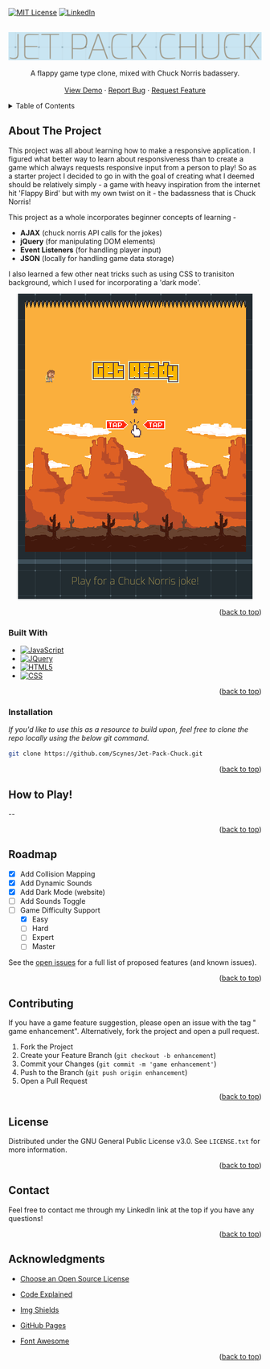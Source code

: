 
<a name="readme-top"></a>




[![MIT License][license-shield]][license-url]
[![LinkedIn][linkedin-shield]][linkedin-url]



<br />
<div align="center">
  <a href="https://github.com/Scynes/Jet-Pack-Chuck">
    <img src="images/logo.png" alt="Logo">
  </a>


  <p align="center">
    A flappy game type clone, mixed with Chuck Norris badassery.
    <br />
    <br />
    <a href="https://scynes.github.io/Jet-Pack-Chuck/">View Demo</a>
    ·
    <a href="https://github.com/Scynes/Jet-Pack-Chuck/issues">Report Bug</a>
    ·
    <a href="https://github.com/Scynes/Jet-Pack-Chuck/issues">Request Feature</a>
  </p>
</div>



<!-- TABLE OF CONTENTS -->
<details>
  <summary>Table of Contents</summary>
  <ol>
    <li>
      <a href="#about-the-project">About The Project</a>
      <ul>
        <li><a href="#built-with">Built With</a></li>
      </ul>
    </li>
    <li>
      <a href="#getting-started">Getting Started</a>
      <ul>
        <li><a href="#installation">Installation</a></li>
      </ul>
    </li>
    <li><a href="#roadmap">Roadmap</a></li>
    <li><a href="#contributing">Contributing</a></li>
    <li><a href="#license">License</a></li>
    <li><a href="#contact">Contact</a></li>
    <li><a href="#acknowledgments">Acknowledgments</a></li>
  </ol>
</details>



<!-- ABOUT THE PROJECT -->
## About The Project

This project was all about learning how to make a responsive application.  I figured what better way to learn about responsiveness than to create a game which always requests responsive input from a person to play! So as a starter project I decided to go in with the goal of creating what I deemed should be relatively simply - a game with heavy inspiration from the internet hit 'Flappy Bird' but with my own twist on it - the badassness that is Chuck Norris!

This project as a whole incorporates beginner concepts of learning -
* <b>AJAX</b> (chuck norris API calls for the jokes)
* <b>jQuery</b> (for manipulating DOM elements)
* <b>Event Listeners</b> (for handling player input)
* <b>JSON</b> (locally for handling game data storage)

I also learned a few other neat tricks such as using CSS to tranisiton background, which I used for incorporating a 'dark mode'.



<div align="center">
    <img src="images/preview.png" alt="Logo">
    </a>
</div>


<p align="right">(<a href="#readme-top">back to top</a>)</p>



### Built With



* [![JavaScript][JS]][JavaScript-url]
* [![JQuery][JQuery.com]][JQuery-url]
* [![HTML5][HTML5.com]][HTML5-url]
* [![CSS][CSS3]][CSS3-url]

<p align="right">(<a href="#readme-top">back to top</a>)</p>



### Installation

_If you'd like to use this as a resource to build upon, feel free to clone the repo locally using the below git command._


   ```sh
   git clone https://github.com/Scynes/Jet-Pack-Chuck.git
   ```


<p align="right">(<a href="#readme-top">back to top</a>)</p>



<!-- USAGE EXAMPLES -->
## How to Play!

--



<p align="right">(<a href="#readme-top">back to top</a>)</p>



## Roadmap

- [x] Add Collision Mapping
- [x] Add Dynamic Sounds
- [x] Add Dark Mode (website)
- [ ] Add Sounds Toggle
- [ ] Game Difficulty Support
    - [x] Easy
    - [ ] Hard
    - [ ] Expert
    - [ ] Master

See the [open issues](https://github.com/Scynes/Jet-Pack-Chuck/issues) for a full list of proposed features (and known issues).

<p align="right">(<a href="#readme-top">back to top</a>)</p>



## Contributing
If you have a game feature suggestion, please open an issue with the tag " game enhancement". Alternatively, fork the project and open a pull request.


1. Fork the Project
2. Create your Feature Branch (`git checkout -b enhancement`)
3. Commit your Changes (`git commit -m 'game enhancement'`)
4. Push to the Branch (`git push origin enhancement`)
5. Open a Pull Request

<p align="right">(<a href="#readme-top">back to top</a>)</p>



<!-- LICENSE -->
## License

Distributed under the GNU General Public License v3.0. See `LICENSE.txt` for more information.

<p align="right">(<a href="#readme-top">back to top</a>)</p>



<!-- CONTACT -->
## Contact

Feel free to contact me through my LinkedIn link at the top if you have any questions!

<p align="right">(<a href="#readme-top">back to top</a>)</p>



<!-- ACKNOWLEDGMENTS -->
## Acknowledgments


* [Choose an Open Source License](https://choosealicense.com)

* [Code Explained](https://www.codeexplained.dev)
* [Img Shields](https://shields.io)
* [GitHub Pages](https://pages.github.com)
* [Font Awesome](https://fontawesome.com)

<p align="right">(<a href="#readme-top">back to top</a>)</p>



[license-shield]: https://img.shields.io/github/license/othneildrew/Best-README-Template.svg?style=for-the-badge
[license-url]: https://github.com/Scynes/Jet-Pack-Chuck/blob/master/LICENSE.txt
[linkedin-shield]: https://img.shields.io/badge/-LinkedIn-black.svg?style=for-the-badge&logo=linkedin&colorB=555
[linkedin-url]: https://www.linkedin.com/in/dustin-greyfield-web-developer/

[JQuery.com]: https://img.shields.io/badge/jQuery-0769AD?style=for-the-badge&logo=JQuery&logoColor=white
[JQuery-url]: https://jquery.com 
[HTML5.com]: https://img.shields.io/badge/HTML5-E34F26?style=for-the-badge&logo=HTML5&logoColor=white
[HTML5-url]: https://www.w3.org
[JS]: https://img.shields.io/badge/-JavaScript-222?logo=javascript&logoColor=yellow&fontColor=yellow&style=for-the-badge
[JavaScript-url]: https://developer.mozilla.org/en-US/docs/Web/JavaScript
[CSS3]: https://img.shields.io/badge/CSS3-000?style=for-the-badge&logo=CSS3&logoColor=blue
[CSS3-url]: https://developer.mozilla.org/en-US/docs/Web/CSS
